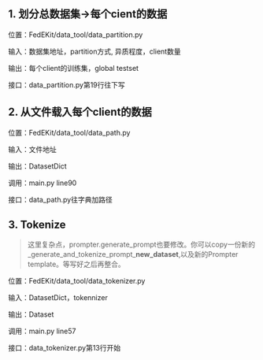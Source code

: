 ## 1. 划分总数据集->每个cient的数据

位置：FedEKit/data_tool/data_partition.py

输入：数据集地址，partition方式, 异质程度，client数量

输出：每个client的训练集，global testset

接口：data_partition.py第19行往下写



## 2. 从文件载入每个client的数据

位置：FedEKit/data_tool/data_path.py

输入：文件地址

输出：DatasetDict

调用：main.py line90

接口：data_path.py往字典加路径



## 3. Tokenize

> 这里复杂点，prompter.generate_prompt也要修改。你可以copy一份新的_generate_and_tokenize_prompt_**new_dataset**,以及新的Prompter template。等写好之后再整合。

位置：FedEKit/data_tool/data_tokenizer.py

输入：DatasetDict，tokennizer

输出：Dataset

调用：main.py line57

接口：data_tokenizer.py第13行开始
